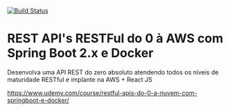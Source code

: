 [![Build Status](https://travis-ci.com/Suleiman-Moraes/restful-apis-do-0-a-nuvem-com-springboot-e-docker.svg?branch=master)](https://travis-ci.com/Suleiman-Moraes/restful-apis-do-0-a-nuvem-com-springboot-e-docker)
# REST API's RESTFul do 0 à AWS com Spring Boot 2.x e Docker
Desenvolva uma API REST do zero absoluto atendendo todos os níveis de maturidade RESTful e implante na AWS + React JS

https://www.udemy.com/course/restful-apis-do-0-a-nuvem-com-springboot-e-docker/
